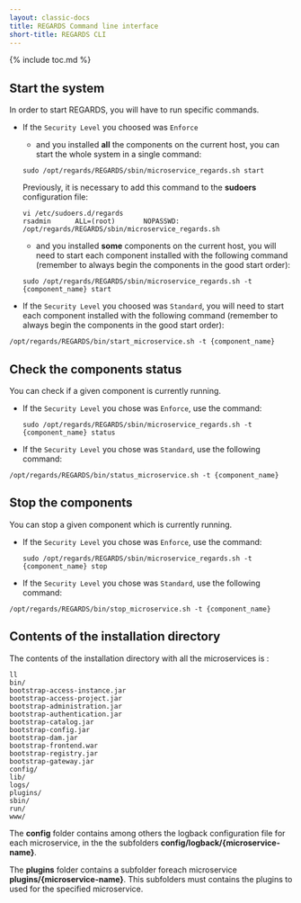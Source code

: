```yaml
---
layout: classic-docs
title: REGARDS Command line interface
short-title: REGARDS CLI
---
```


{% include toc.md %}

## Start the system

In order to start REGARDS, you will have to run specific commands.

- If the `Security Level` you choosed was `Enforce`
  - and you installed **all** the components on the current host, you can start the whole system in a single command:
  ```shell
  sudo /opt/regards/REGARDS/sbin/microservice_regards.sh start
  ```

    Previously, it is necessary to add this command to the **sudoers** configuration file:
  ```shell
  vi /etc/sudoers.d/regards
  rsadmin      ALL=(root)       NOPASSWD: /opt/regards/REGARDS/sbin/microservice_regards.sh
  ```

  - and you installed **some** components on the current host, you will need to start each component installed with the following command (remember to always begin the components in the good start order):
  ```shell
  sudo /opt/regards/REGARDS/sbin/microservice_regards.sh -t {component_name} start
  ```


- If the `Security Level` you choosed was `Standard`, you will need to start each component installed with the following command (remember to always begin the components in the good start order):
```shell
/opt/regards/REGARDS/bin/start_microservice.sh -t {component_name}
```

## Check the components status
You can check if a given component is currently running.

- If the `Security Level` you chose was `Enforce`, use the command:
  ```shell
  sudo /opt/regards/REGARDS/sbin/microservice_regards.sh -t {component_name} status
  ```

- If the `Security Level` you chose was `Standard`, use the following command:
```shell
/opt/regards/REGARDS/bin/status_microservice.sh -t {component_name}
```

## Stop the components
You can stop a given component which is currently running.

- If the `Security Level` you chose was `Enforce`, use the command:
  ```shell
  sudo /opt/regards/REGARDS/sbin/microservice_regards.sh -t {component_name} stop
  ```

- If the `Security Level` you chose was `Standard`, use the following command:
```shell
/opt/regards/REGARDS/bin/stop_microservice.sh -t {component_name}
```



## Contents of the installation directory
The contents of the installation directory with all the microservices is :
```shell
ll
bin/
bootstrap-access-instance.jar
bootstrap-access-project.jar
bootstrap-administration.jar
bootstrap-authentication.jar
bootstrap-catalog.jar
bootstrap-config.jar
bootstrap-dam.jar
bootstrap-frontend.war
bootstrap-registry.jar
bootstrap-gateway.jar
config/
lib/
logs/
plugins/
sbin/
run/
www/
```
The **config** folder contains among others the logback configuration file for each microservice, in the the subfolders **config/logback/{microservice-name}**.

The **plugins** folder contains a subfolder foreach microservice **plugins/{microservice-name}**. This subfolders must contains the plugins to used for the specified microservice.